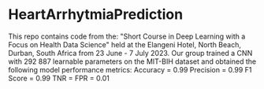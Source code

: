 # HeartArrhytmiaPrediction
This repo contains code from the: "Short Course in Deep Learning with a Focus on Health Data Science" held at the
Elangeni Hotel, North Beach, Durban, South Africa from 23 June - 7 July 2023.
Our group trained a CNN with 292 887 learnable parameters on the MIT-BIH dataset and obtained the following model performance metrics:
Accuracy = 0.99
Precision = 0.99
F1 Score = 0.99
TNR = FPR = 0.01
